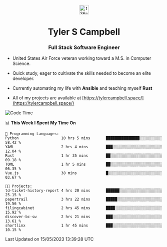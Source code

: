 <p align="center">
<a href="https://www.linkedin.com/in/t36campbell" target="blank"><img align="center" src="https://ik.imagekit.io/t36campbell/Portfolio/linkedin.png.original_m8bbGgPh6.png" alt="t36campbell" height="30" width="30" /></a>
</p>
<h1 align="center">Tyler S Campbell</h1>
<h3 align="center">Full Stack Software Engineer</h3>

* United States Air Force veteran working toward a M.S. in Computer Science.

* Quick study, eager to cultivate the skills needed to become an elite developer.

* Currently automating my life with **Ansible** and teaching myself **Rust**

* All of my projects are available at [https://tylercampbell.space/](https://tylercampbell.space/)

<!--START_SECTION:waka-->
![Code Time](http://img.shields.io/badge/Code%20Time-2%2C483%20hrs%2022%20mins-blue)

📊 **This Week I Spent My Time On** 

```text
💬 Programming Languages: 
Python                   10 hrs 5 mins       ███████████████░░░░░░░░░░   58.42 % 
YAML                     2 hrs 4 mins        ███░░░░░░░░░░░░░░░░░░░░░░   12.04 % 
Rust                     1 hr 35 mins        ██░░░░░░░░░░░░░░░░░░░░░░░   09.18 % 
TOML                     1 hr 5 mins         ██░░░░░░░░░░░░░░░░░░░░░░░   06.35 % 
Vue.js                   38 mins             █░░░░░░░░░░░░░░░░░░░░░░░░   03.67 % 

🐱‍💻 Projects: 
td-ticket-history-report 4 hrs 20 mins       ██████░░░░░░░░░░░░░░░░░░░   25.15 % 
papertrail               3 hrs 22 mins       █████░░░░░░░░░░░░░░░░░░░░   19.56 % 
filingcabinet            2 hrs 45 mins       ████░░░░░░░░░░░░░░░░░░░░░   15.92 % 
discover-bc-sw           2 hrs 21 mins       ███░░░░░░░░░░░░░░░░░░░░░░   13.61 % 
shortlinx                1 hr 45 mins        ███░░░░░░░░░░░░░░░░░░░░░░   10.15 % 
```


 Last Updated on 15/05/2023 13:39:28 UTC
<!--END_SECTION:waka-->

